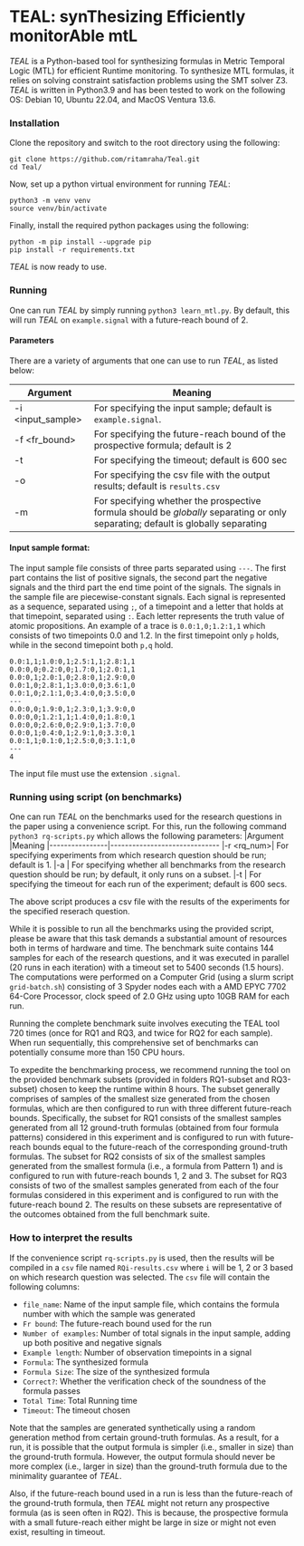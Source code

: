 # TEAL: synThesizing Efficiently monitorAble mtL
*TEAL* is a Python-based tool for synthesizing formulas in Metric Temporal Logic (MTL) for efficient Runtime monitoring.
To synthesize MTL formulas, it relies on solving constraint satisfaction problems using the SMT solver Z3.
*TEAL* is written in Python3.9 and has been tested to work on the following OS: Debian 10, Ubuntu 22.04, and MacOS Ventura 13.6.

### Installation

Clone the repository and switch to the root directory using the following:
```
git clone https://github.com/ritamraha/Teal.git
cd Teal/
```

Now, set up a python virtual environment for running *TEAL*:
```
python3 -m venv venv
source venv/bin/activate
```
Finally, install the required python packages using the following:
```
python -m pip install --upgrade pip
pip install -r requirements.txt
```
*TEAL* is now ready to use.


### Running
One can run *TEAL* by simply running `python3 learn_mtl.py`.
By default, this will run *TEAL* on `example.signal` with a future-reach bound of 2. 


#### Parameters
There are a variety of arguments that one can use to run *TEAL*, as listed below:

|Argument        |Meaning
|----------------|------------------------------
|-i <input_sample>| For specifying the input sample; default is `example.signal`.
|-f <fr_bound>| For specifying the future-reach bound of the prospective formula; default is 2
|-t <timeout>| For specifying the timeout; default is 600 sec
|-o <outputcsv>| For specifying the csv file with the output results; default is `results.csv`
|-m | For specifying whether the prospective formula should be *globally* separating or only separating; default is globally separating


#### Input sample format:
The input sample file consists of three parts separated using `---`.
The first part contains the list of positive signals, the second part the negative signals and the third part the end time point of the signals.
The signals in the sample file are piecewise-constant signals.
Each signal is represented as a sequence, separated using `;`, of a timepoint and a letter that holds at that timepoint, separated using `:`. 
Each letter represents the truth value of atomic propositions.
An example of a trace is `0.0:1,0;1.2:1,1` which consists of two timepoints 0.0 and 1.2. In the first timepoint only `p` holds,
while in the second timepoint both `p,q` hold.
```
0.0:1,1;1.0:0,1;2.5:1,1;2.8:1,1
0.0:0,0;0.2:0,0;1.7:0,1;2.0:1,1
0.0:0,1;2.0:1,0;2.8:0,1;2.9:0,0
0.0:1,0;2.8:1,1;3.0:0,0;3.6:1,0
0.0:1,0;2.1:1,0;3.4:0,0;3.5:0,0
---
0.0:0,0;1.9:0,1;2.3:0,1;3.9:0,0
0.0:0,0;1.2:1,1;1.4:0,0;1.8:0,1
0.0:0,0;2.6:0,0;2.9:0,1;3.7:0,0
0.0:0,1;0.4:0,1;2.9:1,0;3.3:0,1
0.0:1,1;0.1:0,1;2.5:0,0;3.1:1,0
---
4
```
The input file must use the extension `.signal`.


### Running using script (on benchmarks)
One can run *TEAL* on the benchmarks used for the research questions in the paper using a convenience script.
For this, run the following command `python3 rq-scripts.py` which allows the following parameters:
|Argument        |Meaning
|----------------|------------------------------
|-r <rq_num>| For specifying experiments from which research question should be run; default is 1.
|-a | For specifying whether all benchmarks from the research question should be run; by default, it only runs on a subset.
|-t <timeout> | For specifying the timeout for each run of the experiment; default is 600 secs.

The above script produces a csv file with the results of the experiments for the specified reserach question.

While it is possible to run all the benchmarks using the provided script, please be aware that this task demands a substantial amount of resources both in terms of hardware and time. The benchmark suite contains 144 samples for each of the research questions, and it was executed in parallel (20 runs in each iteration) with a timeout set to 5400 seconds (1.5 hours). The computations were performed on a Computer Grid (using a slurm script `grid-batch.sh`) consisting of 3 Spyder nodes each with a AMD EPYC 7702 64-Core Processor, clock speed of 2.0 GHz using upto 10GB RAM for each run.

Running the complete benchmark suite involves executing the TEAL tool 720 times (once for RQ1 and RQ3, and twice for RQ2 for each sample). When run sequentially, this comprehensive set of benchmarks can potentially consume more than 150 CPU hours.

To expedite the benchmarking process, we recommend running the tool on the provided benchmark subsets (provided in folders RQ1-subset and RQ3-subset) chosen to keep the runtime within 8 hours. The subset generally comprises of samples of the smallest size generated from the chosen formulas, which are then configured to run with three different future-reach bounds.
Specifically, the subset for RQ1 consists of the smallest samples generated from all 12 ground-truth formulas (obtained from four formula patterns) considered in this experiment and is configured to run with future-reach bounds equal to the future-reach of the corresponding ground-truth formulas.
The subset for RQ2 consists of six of the smallest samples generated from the smallest formula (i.e., a formula from Pattern 1) and is configured to run with future-reach bounds 1, 2 and 3.
The subset for RQ3 consists of two of the smallest samples generated from each of the four formulas considered in this experiment and is configured to run with the future-reach bound 2.
The results on these subsets are representative of the outcomes obtained from the full benchmark suite.



### How to interpret the results
If the convenience script `rq-scripts.py` is used, then the results will be compiled in a `csv` file named `RQi-results.csv` where `i` will be 1, 2 or 3 based on which research question was selected. The `csv` file will contain the following columns:
- `file_name`: Name of the input sample file, which contains the formula number with which the sample was generated
- `Fr bound`: The future-reach bound used for the run
- `Number of examples`: Number of total signals in the input sample, adding up both positive and negative signals
- `Example length`: Number of observation timepoints in a signal
- `Formula`: The synthesized formula
- `Formula Size`: The size of the synthesized formula
- `Correct?`: Whether the verification check of the soundness of the formula passes
- `Total Time`: Total Running time
- `Timeout`: The timeout chosen

Note that the samples are generated synthetically using a random generation method from certain ground-truth formulas. As a result, for a run, it is possible that the output formula is simpler (i.e., smaller in size) than the ground-truth formula.
However, the output formula should never be more complex (i.e., larger in size) than the ground-truth formula due to the minimality guarantee of *TEAL*.

Also, if the future-reach bound used in a run is less than the future-reach of the ground-truth formula, then *TEAL* might not return any prospective formula (as is seen often in RQ2). This is because, the prospective formula with a small future-reach either might be large in size or might not even exist, resulting in timeout.